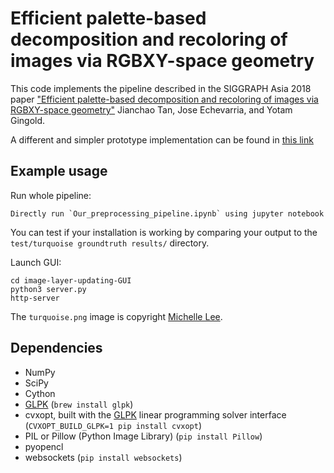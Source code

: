 # Efficient palette-based decomposition and recoloring of images via RGBXY-space geometry


This code implements the pipeline described in the SIGGRAPH Asia 2018 paper ["Efficient palette-based decomposition and recoloring of images via RGBXY-space geometry"](https://cragl.cs.gmu.edu/fastlayers/) Jianchao Tan, Jose Echevarria, and Yotam Gingold.

A different and simpler prototype implementation can be found in [this link](https://cragl.cs.gmu.edu/fastlayers/RGBXY_weights.py)

## Example usage

Run whole pipeline:

    Directly run `Our_preprocessing_pipeline.ipynb` using jupyter notebook

You can test if your installation is working by comparing your output to the `test/turquoise groundtruth results/` directory.

Launch GUI:

    cd image-layer-updating-GUI
    python3 server.py
    http-server


The `turquoise.png` image is copyright [Michelle Lee](http://cargocollective.com/michellelee/Illustration).

## Dependencies
* NumPy
* SciPy
* Cython
* [GLPK](https://www.gnu.org/software/glpk/) (`brew install glpk`)
* cvxopt, built with the [GLPK](https://www.gnu.org/software/glpk/) linear programming solver interface (`CVXOPT_BUILD_GLPK=1 pip install cvxopt`)
* PIL or Pillow (Python Image Library) (`pip install Pillow`)
* pyopencl
* websockets (`pip install websockets`)

